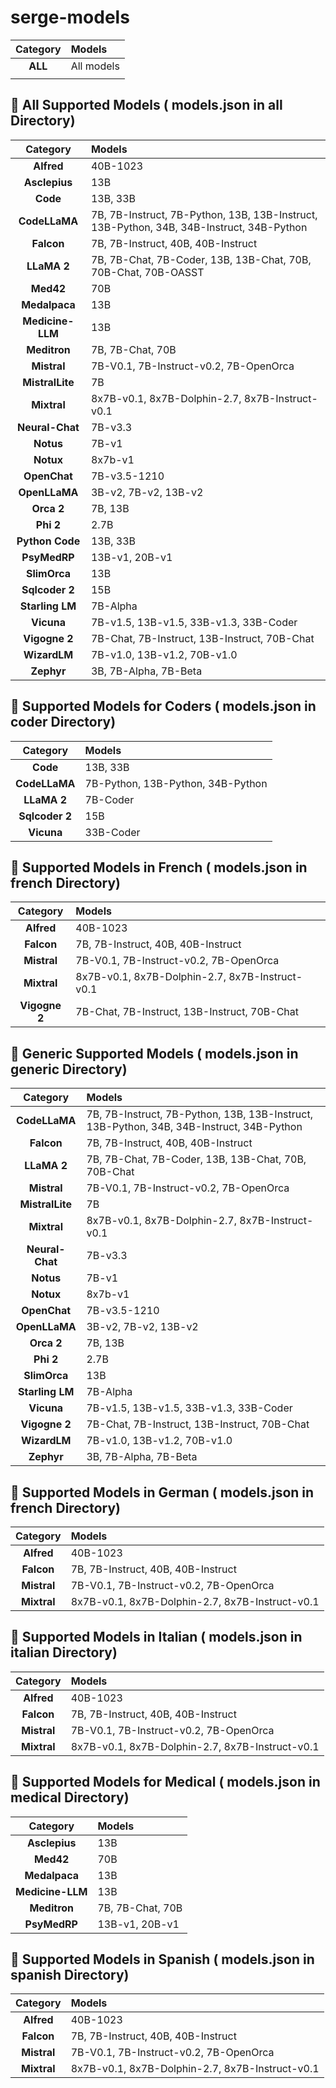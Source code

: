 # serge-models

| Category      | Models |
|:-------------:|:-------|
| **ALL** | All models |
|         |            |

## 🧠 All Supported Models ( models.json in all Directory)

| Category      | Models |
|:-------------:|:-------|
| **Alfred** | 40B-1023 |
| **Asclepius** | 13B |
| **Code** | 13B, 33B |
| **CodeLLaMA** | 7B, 7B-Instruct, 7B-Python, 13B, 13B-Instruct, 13B-Python, 34B, 34B-Instruct, 34B-Python |
| **Falcon** | 7B, 7B-Instruct, 40B, 40B-Instruct |
| **LLaMA 2**  | 7B, 7B-Chat, 7B-Coder, 13B, 13B-Chat, 70B, 70B-Chat, 70B-OASST |
| **Med42** | 70B |
| **Medalpaca** | 13B |
| **Medicine-LLM** | 13B |
| **Meditron** | 7B, 7B-Chat, 70B |
| **Mistral** | 7B-V0.1, 7B-Instruct-v0.2, 7B-OpenOrca |
| **MistralLite** | 7B |
| **Mixtral** | 8x7B-v0.1, 8x7B-Dolphin-2.7, 8x7B-Instruct-v0.1 |
| **Neural-Chat** | 7B-v3.3 | 
| **Notus** | 7B-v1 |
| **Notux** | 8x7b-v1 |
| **OpenChat** | 7B-v3.5-1210 |
| **OpenLLaMA** | 3B-v2, 7B-v2, 13B-v2 |
| **Orca 2** | 7B, 13B |
| **Phi 2** | 2.7B |
| **Python Code** | 13B, 33B |
| **PsyMedRP** | 13B-v1, 20B-v1 |
| **SlimOrca** | 13B |
| **Sqlcoder 2** | 15B |
| **Starling LM** | 7B-Alpha |
| **Vicuna** | 7B-v1.5, 13B-v1.5, 33B-v1.3, 33B-Coder |
| **Vigogne 2** | 7B-Chat, 7B-Instruct, 13B-Instruct, 70B-Chat |
| **WizardLM** | 7B-v1.0, 13B-v1.2, 70B-v1.0 |
| **Zephyr** | 3B, 7B-Alpha, 7B-Beta |

## 🧠 Supported Models for Coders ( models.json in coder Directory)

| Category      | Models |
|:-------------:|:-------|
| **Code** | 13B, 33B |
| **CodeLLaMA** | 7B-Python, 13B-Python, 34B-Python |
| **LLaMA 2**  | 7B-Coder |
| **Sqlcoder 2** | 15B |
| **Vicuna** | 33B-Coder |

## 🧠 Supported Models in French ( models.json in french Directory)

| Category      | Models |
|:-------------:|:-------|
| **Alfred** | 40B-1023 |
| **Falcon** | 7B, 7B-Instruct, 40B, 40B-Instruct |
| **Mistral** | 7B-V0.1, 7B-Instruct-v0.2, 7B-OpenOrca |
| **Mixtral** | 8x7B-v0.1, 8x7B-Dolphin-2.7, 8x7B-Instruct-v0.1 |
| **Vigogne 2** | 7B-Chat, 7B-Instruct, 13B-Instruct, 70B-Chat |

## 🧠 Generic Supported Models ( models.json in generic Directory)

| Category      | Models |
|:-------------:|:-------|
| **CodeLLaMA** | 7B, 7B-Instruct, 7B-Python, 13B, 13B-Instruct, 13B-Python, 34B, 34B-Instruct, 34B-Python |
| **Falcon** | 7B, 7B-Instruct, 40B, 40B-Instruct |
| **LLaMA 2**  | 7B, 7B-Chat, 7B-Coder, 13B, 13B-Chat, 70B, 70B-Chat |
| **Mistral** | 7B-V0.1, 7B-Instruct-v0.2, 7B-OpenOrca |
| **MistralLite** | 7B |
| **Mixtral** | 8x7B-v0.1, 8x7B-Dolphin-2.7, 8x7B-Instruct-v0.1 |
| **Neural-Chat** | 7B-v3.3 | 
| **Notus** | 7B-v1 |
| **Notux** | 8x7b-v1 |
| **OpenChat** | 7B-v3.5-1210 |
| **OpenLLaMA** | 3B-v2, 7B-v2, 13B-v2 |
| **Orca 2** | 7B, 13B |
| **Phi 2** | 2.7B |
| **SlimOrca** | 13B |
| **Starling LM** | 7B-Alpha |
| **Vicuna** | 7B-v1.5, 13B-v1.5, 33B-v1.3, 33B-Coder |
| **Vigogne 2** | 7B-Chat, 7B-Instruct, 13B-Instruct, 70B-Chat |
| **WizardLM** | 7B-v1.0, 13B-v1.2, 70B-v1.0 |
| **Zephyr** | 3B, 7B-Alpha, 7B-Beta |

## 🧠 Supported Models in German ( models.json in french Directory)

| Category      | Models |
|:-------------:|:-------|
| **Alfred** | 40B-1023 |
| **Falcon** | 7B, 7B-Instruct, 40B, 40B-Instruct |
| **Mistral** | 7B-V0.1, 7B-Instruct-v0.2, 7B-OpenOrca |
| **Mixtral** | 8x7B-v0.1, 8x7B-Dolphin-2.7, 8x7B-Instruct-v0.1 |

## 🧠 Supported Models in Italian ( models.json in italian Directory)

| Category      | Models |
|:-------------:|:-------|
| **Alfred** | 40B-1023 |
| **Falcon** | 7B, 7B-Instruct, 40B, 40B-Instruct |
| **Mistral** | 7B-V0.1, 7B-Instruct-v0.2, 7B-OpenOrca |
| **Mixtral** | 8x7B-v0.1, 8x7B-Dolphin-2.7, 8x7B-Instruct-v0.1 |

## 🧠 Supported Models for Medical ( models.json in medical Directory)

| Category      | Models |
|:-------------:|:-------|
| **Asclepius** | 13B |
| **Med42** | 70B |
| **Medalpaca** | 13B |
| **Medicine-LLM** | 13B |
| **Meditron** | 7B, 7B-Chat, 70B |
| **PsyMedRP** | 13B-v1, 20B-v1 |

## 🧠 Supported Models in Spanish ( models.json in spanish Directory)

| Category      | Models |
|:-------------:|:-------|
| **Alfred** | 40B-1023 |
| **Falcon** | 7B, 7B-Instruct, 40B, 40B-Instruct |
| **Mistral** | 7B-V0.1, 7B-Instruct-v0.2, 7B-OpenOrca |
| **Mixtral** | 8x7B-v0.1, 8x7B-Dolphin-2.7, 8x7B-Instruct-v0.1 |
